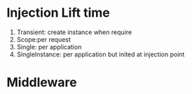 ﻿# Injection Lift time
1. Transient: create instance when require
2. Scope:per request
3. Single: per application
4. SingleInstance: per application but inited at injection point

# Middleware